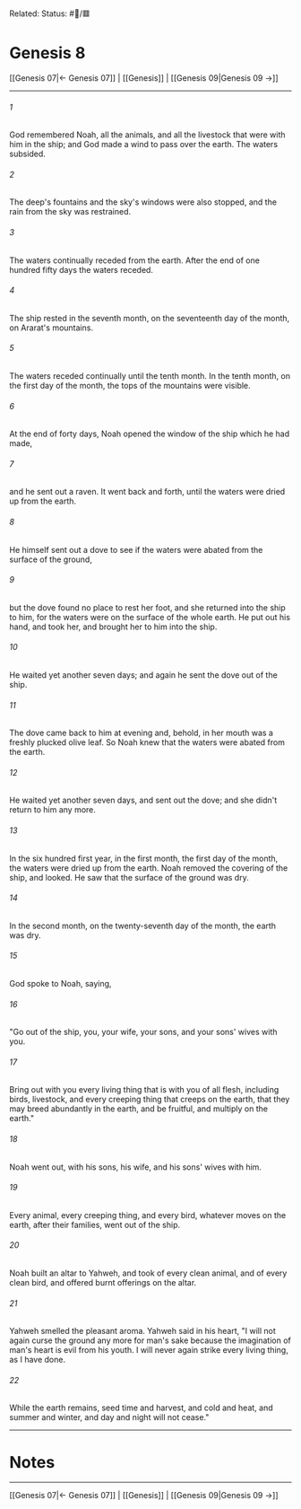 Related:
Status: #📖/🟥
# Genesis 8

[[Genesis 07|← Genesis 07]] | [[Genesis]] | [[Genesis 09|Genesis 09 →]]
***



###### 1 
God remembered Noah, all the animals, and all the livestock that were with him in the ship; and God made a wind to pass over the earth. The waters subsided. 

###### 2 
The deep's fountains and the sky's windows were also stopped, and the rain from the sky was restrained. 

###### 3 
The waters continually receded from the earth. After the end of one hundred fifty days the waters receded. 

###### 4 
The ship rested in the seventh month, on the seventeenth day of the month, on Ararat's mountains. 

###### 5 
The waters receded continually until the tenth month. In the tenth month, on the first day of the month, the tops of the mountains were visible. 

###### 6 
At the end of forty days, Noah opened the window of the ship which he had made, 

###### 7 
and he sent out a raven. It went back and forth, until the waters were dried up from the earth. 

###### 8 
He himself sent out a dove to see if the waters were abated from the surface of the ground, 

###### 9 
but the dove found no place to rest her foot, and she returned into the ship to him, for the waters were on the surface of the whole earth. He put out his hand, and took her, and brought her to him into the ship. 

###### 10 
He waited yet another seven days; and again he sent the dove out of the ship. 

###### 11 
The dove came back to him at evening and, behold, in her mouth was a freshly plucked olive leaf. So Noah knew that the waters were abated from the earth. 

###### 12 
He waited yet another seven days, and sent out the dove; and she didn't return to him any more. 

###### 13 
In the six hundred first year, in the first month, the first day of the month, the waters were dried up from the earth. Noah removed the covering of the ship, and looked. He saw that the surface of the ground was dry. 

###### 14 
In the second month, on the twenty-seventh day of the month, the earth was dry. 

###### 15 
God spoke to Noah, saying, 

###### 16 
"Go out of the ship, you, your wife, your sons, and your sons' wives with you. 

###### 17 
Bring out with you every living thing that is with you of all flesh, including birds, livestock, and every creeping thing that creeps on the earth, that they may breed abundantly in the earth, and be fruitful, and multiply on the earth." 

###### 18 
Noah went out, with his sons, his wife, and his sons' wives with him. 

###### 19 
Every animal, every creeping thing, and every bird, whatever moves on the earth, after their families, went out of the ship. 

###### 20 
Noah built an altar to Yahweh, and took of every clean animal, and of every clean bird, and offered burnt offerings on the altar. 

###### 21 
Yahweh smelled the pleasant aroma. Yahweh said in his heart, "I will not again curse the ground any more for man's sake because the imagination of man's heart is evil from his youth. I will never again strike every living thing, as I have done. 

###### 22 
While the earth remains, seed time and harvest, and cold and heat, and summer and winter, and day and night will not cease."

---
# Notes


***
[[Genesis 07|← Genesis 07]] | [[Genesis]] | [[Genesis 09|Genesis 09 →]]
